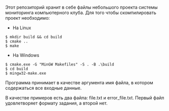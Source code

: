 Этот репозиторий хранит в себе файлы небольшого проекта системы мониторинга компьютерного клуба. 
Для того чтобы скомпилировать проект необходимо:
- На Linux
``` 
$ mkdir build && cd build
$ cmake ..
$ make
```
- На Windows
```
$ cmake.exe -G "MinGW Makefiles" -S . -B .\build
$ cd build
$ mingw32-make.exe
```

Программа принимает в качестве аргумента имя файла, в котором содержаться все входные данные. 

В качестве примеров есть два файла: file.txt и error_file.txt. Первый файл удовлетворяет формату задания, а второй нет.
